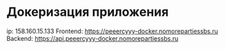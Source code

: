 # Докеризация приложения

ip: 158.160.15.133
Frontend: https://peeercyyy-docker.nomorepartiessbs.ru
Backend: https://api.peeercyyy-docker.nomorepartiessbs.ru
